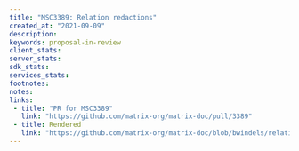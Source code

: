 ```yaml
---
title: "MSC3389: Relation redactions"
created_at: "2021-09-09"
description:
keywords: proposal-in-review
client_stats:
server_stats:
sdk_stats:
services_stats:
footnotes:
notes:
links:
 - title: "PR for MSC3389"
   link: "https://github.com/matrix-org/matrix-doc/pull/3389"
 - title: Rendered
   link: "https://github.com/matrix-org/matrix-doc/blob/bwindels/relation-redactions/proposals/3389-relation-redactions.md"
---
```

